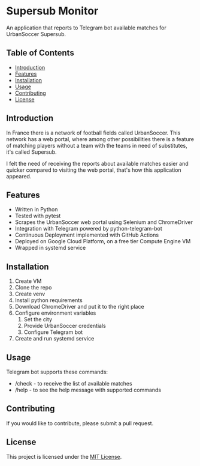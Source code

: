 # Supersub Monitor

An application that reports to Telegram bot available matches for UrbanSoccer Supersub.


## Table of Contents

- [Introduction](#introduction)
- [Features](#features)
- [Installation](#installation)
- [Usage](#usage)
- [Contributing](#contributing)
- [License](#license)


## Introduction

In France there is a network of football fields called UrbanSoccer. This network has a web portal, where among other possibilities there is a feature of matching players without a team with the teams in need of substitutes, it's called Supersub.

I felt the need of receiving the reports about available matches easier and quicker compared to visiting the web portal, that's how this application appeared.


## Features

* Written in Python
* Tested with pytest
* Scrapes the UrbanSoccer web portal using Selenium and ChromeDriver
* Integration with Telegram powered by python-telegram-bot
* Continuous Deployment implemented with GitHub Actions
* Deployed on Google Cloud Platform, on a free tier Compute Engine VM
* Wrapped in systemd service


## Installation

1. Create VM
2. Clone the repo
3. Create venv
4. Install python requirements
5. Download ChromeDriver and put it to the right place
6. Configure environment variables
    1. Set the city
    2. Provide UrbanSoccer credentials
    3. Configure Telegram bot
7. Create and run systemd service


## Usage

Telegram bot supports these commands:
* /check - to receive the list of available matches
* /help - to see the help message with supported commands


## Contributing

If you would like to contribute, please submit a pull request.


## License

This project is licensed under the [MIT License](LICENSE).
